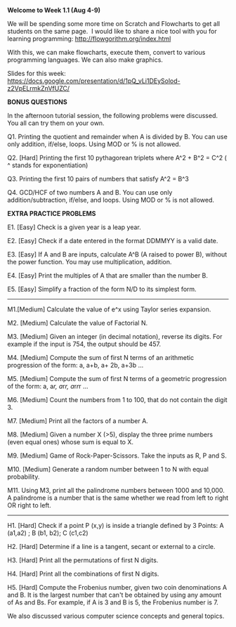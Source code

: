 **Welcome to Week 1.1 (Aug 4-9)**

We will be spending some more time on Scratch and Flowcharts to get all students on the same page. 
I would like to share a nice tool with you for learning programming: http://flowgorithm.org/index.html


With this, we can make flowcharts, execute them, convert to various programming languages. 
We can also make graphics.

Slides for this week: https://docs.google.com/presentation/d/1pQ_vLi1DEySolod-z2VpELrmkZnVfUZC/

**BONUS QUESTIONS**

In the afternoon tutorial session, the following problems were discussed. You all can try them on your own.

Q1. Printing the quotient and remainder when A is divided by B. You can use only addition, if/else, loops. Using MOD or % is not allowed.

Q2. [Hard] Printing the first 10 pythagorean triplets where A^2 + B^2 = C^2     ( ^ stands for exponentiation)

Q3. Printing the first 10 pairs of numbers that satisfy A^2 = B^3

Q4. GCD/HCF of two numbers A and B. You can use only addition/subtraction, if/else, and loops. Using MOD or % is not allowed.

**EXTRA PRACTICE PROBLEMS**

E1. [Easy] Check is a given year is a leap year.

E2. [Easy] Check if a date entered in the format DDMMYY is a valid date.

E3. [Easy] If A and B are inputs, calculate A^B (A raised to power B), without the power function. You may use multiplication, addition.

E4. [Easy] Print the multiples of A that are smaller than the number B.

E5. [Easy] Simplify a fraction of the form N/D to its simplest form.

-------
M1.[Medium] Calculate the value of e^x using Taylor series expansion.

M2. [Medium] Calculate the value of Factorial N.

M3. [Medium] Given an integer (in decimal notation), reverse its digits. For example if the input is 754, the output should be 457.

M4. [Medium] Compute the sum of first N terms of an arithmetic progression of the form: a, a+b, a+ 2b, a+3b ...

M5. [Medium] Compute the sum of first N terms of a geometric progression of the form: a, a*r, a*r*r, a*r*r*r ...

M6. [Medium] Count the numbers from 1 to 100, that do not contain the digit 3.

M7. [Medium] Print all the factors of a number A.

M8. [Medium] Given a number X (>5), display the three prime numbers (even equal ones) whose sum is equal to X.

M9. [Medium] Game of Rock-Paper-Scissors. Take the inputs as R, P and S. 

M10. [Medium] Generate a random number between 1 to N with equal probability.

M11. Using M3, print all the palindrome numbers between 1000 and 10,000. A palindrome is a number that is the same whether we read from left to right OR right to left.

-------
H1. [Hard] Check if a point P (x,y) is inside a triangle defined by 3 Points: A (a1,a2) ; B (b1, b2); C (c1,c2)

H2. [Hard] Determine if a line is a tangent, secant or external to a circle.

H3. [Hard] Print all the permutations of first N digits.

H4. [Hard] Print all the combinations of first N digits.

H5. [Hard] Compute the Frobenius number, given two coin denominations A and B. It is the largest number that can't be obtained by using any amount of As and Bs. For example, if A is 3 and B is 5, the Frobenius number is 7. 


We also discussed various computer science concepts and general topics.
